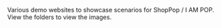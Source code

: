 Various demo websites to showcase scenarios for ShopPop / I AM POP. View the folders to view the images.
